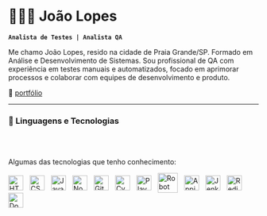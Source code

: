 # 👩🏻‍💻 João Lopes

**`Analista de Testes | Analista QA `**

Me chamo João Lopes, resido na cidade de Praia Grande/SP. Formado em Análise e Desenvolvimento de Sistemas. Sou profissional de QA com experiência em testes manuais e automatizados, focado em aprimorar processos e colaborar com equipes de desenvolvimento e produto.        

:open_file_folder: [portfólio](https://jglopes.dev) 

---

### 🤖 Linguagens e Tecnologias

<br>
<br>

Algumas das tecnologias que tenho conhecimento:

<div style="display: flex; flex-wrap: wrap; align-items: center;">
<img 
    align="left" 
    alt="HTML"
    title="HTML" 
    width="30px" 
    style="padding-right: 10px;" 
    src="https://cdn.jsdelivr.net/gh/devicons/devicon@latest/icons/html5/html5-original.svg" 
/>
<img 
    align="left" 
    alt="CSS" 
    title="CSS"
    width="30px" 
    style="padding-right: 10px;" 
    src="https://cdn.jsdelivr.net/gh/devicons/devicon@latest/icons/css3/css3-original.svg" 
/>
<img 
    align="left" 
    alt="JavaScript" 
    title="JavaScript"
    width="30px" 
    style="padding-right: 10px;" 
    src="https://cdn.jsdelivr.net/gh/devicons/devicon@latest/icons/javascript/javascript-original.svg" 
/>
<img 
    align="left" 
    alt="NodeJS" 
    title="Nodejs"
    width="30px" 
    style="padding-right: 10px;" 
    src="https://cdn.jsdelivr.net/gh/devicons/devicon@latest/icons/nodejs/nodejs-plain-wordmark.svg" 
/>
<img 
    align="left" 
    alt="Git" 
    title="Git"
    width="30px" 
    style="padding-right: 10px;" 
    src="https://cdn.jsdelivr.net/gh/devicons/devicon@latest/icons/git/git-original.svg" 
/>
<img 
    align="left" 
    alt="Cypress" 
    title="Cypress"
    width="30px" 
    style="padding-right: 10px;" 
    src="https://cdn.jsdelivr.net/gh/devicons/devicon@latest/icons/cypressio/cypressio-original.svg" 
/>
<img 
    align="left" 
    alt="Playwright" 
    title="Playwright"
    width="30px" 
    style="padding-right: 10px;" 
    src="https://cdn.jsdelivr.net/gh/devicons/devicon@latest/icons/playwright/playwright-original.svg" 
/>
<img 
    align="left" 
    alt="Robot Framework" 
    title="Robot Framework"
    width="40px" 
    style="padding-right: 10px;" 
    src="https://cdn.brandfetch.io/idCECqIlRx/w/400/h/400/theme/dark/logo.png?c=1dxbfHSJFAPEGdCLU4o5B"
/>
<img 
    align="left" 
    alt="Appium" 
    title="Appium"
    width="30px" 
    style="padding-right: 10px;" 
    src="https://appium.io/docs/en/latest/assets/images/appium-logo-white.png" 
/>
<img 
    align="left" 
    alt="Jenkins" 
    title="Jenkins"
    width="30px" 
    style="padding-right: 10px;" 
    src="https://cdn.jsdelivr.net/gh/devicons/devicon@latest/icons/jenkins/jenkins-original.svg" 
/>
<img 
    align="left" 
    alt="Redis" 
    title="Redis"
    width="30px" 
    style="padding-right: 10px;" 
    src="https://cdn.jsdelivr.net/gh/devicons/devicon@latest/icons/redis/redis-original-wordmark.svg" 
/>
<img 
    align="left" 
    alt="Docker" 
    title="Docker"
    width="30px" 
    style="padding-right: 10px;" 
    src="https://cdn.jsdelivr.net/gh/devicons/devicon@latest/icons/docker/docker-plain-wordmark.svg" 
/>
</div>

